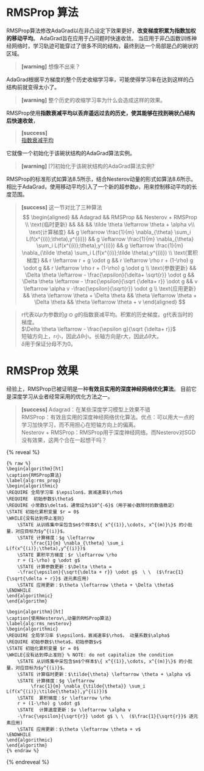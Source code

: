 # RMSProp 算法

RMSProp算法修改AdaGrad以在非凸设定下效果更好，**改变梯度积累为指数加权的移动平均**。
AdaGrad旨在应用于凸问题时快速收敛。
当应用于非凸函数训练神经网络时，学习轨迹可能穿过了很多不同的结构，最终到达一个局部是凸的碗状的区域。  
> **[warning]** 想像不出来？

AdaGrad根据平方梯度的整个历史收缩学习率，可能使得学习率在达到这样的凸结构前就变得太小了。  
> **[warning]** 整个历史的收缩学习率为什么会造成这样的效果。  

RMSProp使用**指数衰减平均以丢弃遥远过去的历史，使其能够在找到碗状凸结构后快速收敛**，  
> **[success]**  
[指数衰减平均](https://windmissing.github.io/mathematics_basic_for_ML/Mathematics/ExponentialDecay.html)  

它就像一个初始化于该碗状结构的AdaGrad算法实例。  
> **[warning]** [?]初始化于该碗状结构的AdaGrad算法实例?

RMSProp的标准形式如算法8.5所示，结合Nesterov动量的形式如算法8.6所示。
相比于AdaGrad，使用移动平均引入了一个新的超参数$\rho$，用来控制移动平均的长度范围。

> **[success]** 这一节对比了三种算法  
$$
\begin{aligned}
&& Adagrad && RMSProp && Nesterov + RMSProp \\
\text{临时更新} && && && \tilde \theta \leftarrow \theta + \alpha v\\
\text{计算梯度} && g \leftarrow \frac{1}{m} \nabla_{\theta} \sum_i L(f(x^{(i)};\theta),y^{(i)}) && g \leftarrow \frac{1}{m} \nabla_{\theta} \sum_i L(f(x^{(i)};\theta),y^{(i)}) && g \leftarrow \frac{1}{m} \nabla_{\tilde \theta} \sum_i L(f(x^{(i)};\tilde \theta),y^{(i)})  \\
\text{累积梯度} && r \leftarrow r + g \odot g && r \leftarrow \rho r + (1-\rho) g \odot g && r \leftarrow \rho r + (1-\rho) g \odot g \\
\text{参数更新} && \Delta \theta \leftarrow - \frac{\epsilon}{\delta+ \sqrt{r}} \odot g && \Delta \theta \leftarrow - \frac{\epsilon}{\sqrt {\delta+ r}} \odot g && v \leftarrow \alpha v -\frac{\epsilon}{\sqrt{r}} \odot g \\
\text{应用更新} && \theta \leftarrow \theta + \Delta \theta && \theta \leftarrow \theta + \Delta \theta && \theta \leftarrow \theta + v
\end{aligned}
$$

> r代表以$\rho$为参数的$g\odot g$的指数衰减平均。积累的历史梯度。g代表当时的梯度。  
> $\Delta \theta \leftarrow - \frac{\epsilon g}{\sqrt {\delta+ r}}$  
> 短轴方向上，r小，因此$\Delta \theta$小。长轴方向是r大，因此$\Delta \theta$大。  
> $\delta$用于保证分母不为0。   

# RMSProp 效果

经验上，RMSProp已被证明是一种**有效且实用的深度神经网络优化算法**。
目前它是深度学习从业者经常采用的优化方法之一。

> **[success]** 
Adagrad：在某些深度学习模型上效果不错  
RMSProp：有效且实用的深度神经网络优化算法。优点：可以用大一点的学习加快学习，而不用担心在短轴方向上的偏离。    
Nesterov + RMSProp：RMSProp用于深度神经网络。而Nesterov对SGD没有效果，这两个合在一起想干吗？

{% reveal %}
```
{% raw %}
\begin{algorithm}[ht]
\caption{RMSProp算法}
\label{alg:rms_prop}
\begin{algorithmic}
\REQUIRE 全局学习率 $\epsilon$，衰减速率$\rho$
\REQUIRE  初始参数$\theta$
\REQUIRE 小常数$\delta$，通常设为$10^{-6}$（用于被小数除时的数值稳定）
\STATE 初始化累积变量 $r = 0$
\WHILE{没有达到停止准则}
    \STATE 从训练集中采包含$m$个样本$\{ x^{(1)},\cdots, x^{(m)}\}$ 的小批量，对应目标为$y^{(i)}$。
    \STATE 计算梯度：$g \leftarrow  
         \frac{1}{m} \nabla_{\theta} \sum_i L(f(x^{(i)};\theta),y^{(i)})$ 
    \STATE 累积平方梯度：$r \leftarrow \rho
    r + (1-\rho) g \odot g$
    \STATE 计算参数更新：$\Delta \theta =
    -\frac{\epsilon}{\sqrt{\delta + r}} \odot g$  \ \  ($\frac{1}{\sqrt{\delta + r}}$ 逐元素应用)
    \STATE 应用更新：$\theta \leftarrow \theta + \Delta \theta$
\ENDWHILE
\end{algorithmic}
\end{algorithm}

\begin{algorithm}[ht]
\caption{使用Nesterov\,动量的RMSProp算法}
\label{alg:rms_nesterov}
\begin{algorithmic}
\REQUIRE 全局学习率 $\epsilon$，衰减速率$\rho$， 动量系数$\alpha$
\REQUIRE 初始参数$\theta$，初始参数$v$
\STATE 初始化累积变量 $r = 0$
\WHILE{没有达到停止准则} % NOTE: do not capitalize the condition
    \STATE 从训练集中采包含$m$个样本$\{ x^{(1)},\cdots, x^{(m)}\}$ 的小批量，对应目标为$y^{(i)}$。
    \STATE 计算临时更新：$\tilde{\theta} \leftarrow \theta + \alpha v$
    \STATE 计算梯度：$g \leftarrow  
         \frac{1}{m} \nabla_{\tilde{\theta}} \sum_i L(f(x^{(i)};\tilde{\theta}),y^{(i)})$ 
    \STATE  累积梯度：$r \leftarrow \rho
    r + (1-\rho) g \odot g$
    \STATE  计算速度更新：$v \leftarrow \alpha v
    -\frac{\epsilon}{\sqrt{r}} \odot g$ \ \  ($\frac{1}{\sqrt{r}}$ 逐元素应用)
    \STATE 应用更新：$\theta \leftarrow \theta + v$
\ENDWHILE
\end{algorithmic}
\end{algorithm}
{% endraw %}
```
{% endreveal %}